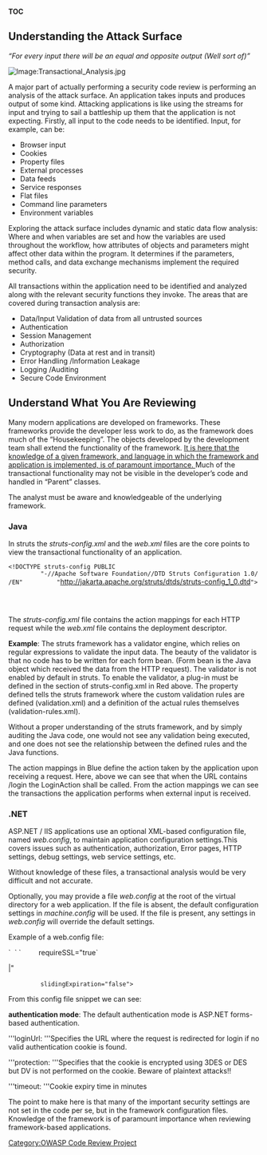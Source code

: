 __TOC__

## Understanding the Attack Surface

*“For every input there will be an equal and opposite output (Well sort
of)”*

![Image:Transactional_Analysis.jpg](Transactional_Analysis.jpg
"Image:Transactional_Analysis.jpg")

A major part of actually performing a security code review is performing
an analysis of the attack surface. An application takes inputs and
produces output of some kind. Attacking applications is like using the
streams for input and trying to sail a battleship up them that the
application is not expecting. Firstly, all input to the code needs to be
identified. Input, for example, can be:

  - Browser input
  - Cookies
  - Property files
  - External processes
  - Data feeds
  - Service responses
  - Flat files
  - Command line parameters
  - Environment variables

Exploring the attack surface includes dynamic and static data flow
analysis: Where and when variables are set and how the variables are
used throughout the workflow, how attributes of objects and parameters
might affect other data within the program. It determines if the
parameters, method calls, and data exchange mechanisms implement the
required security.

All transactions within the application need to be identified and
analyzed along with the relevant security functions they invoke. The
areas that are covered during transaction analysis are:

  - Data/Input Validation of data from all untrusted sources
  - Authentication
  - Session Management
  - Authorization
  - Cryptography (Data at rest and in transit)
  - Error Handling /Information Leakage
  - Logging /Auditing
  - Secure Code Environment

## Understand What You Are Reviewing

Many modern applications are developed on frameworks. These frameworks
provide the developer less work to do, as the framework does much of the
“Housekeeping”. The objects developed by the development team shall
extend the functionality of the framework. <u>It is here that the
knowledge of a given framework, and language in which the framework and
application is implemented, is of paramount importance. </u> Much of the
transactional functionality may not be visible in the developer’s code
and handled in “Parent” classes.

The analyst must be aware and knowledgeable of the underlying framework.

### Java

In struts the *struts-config.xml* and the *web.xml* files are the core
points to view the transactional functionality of an application.

<?xml version="1.0" encoding="ISO-8859-1" ?>

`<!DOCTYPE struts-config PUBLIC`
`         "-//Apache Software Foundation//DTD Struts Configuration 1.0//EN"`
`         "`<http://jakarta.apache.org/struts/dtds/struts-config_1_0.dtd>`">`
<struts-config>
` `
` `<form-beans>
`   `<form-bean name="login" type="test.struts.LoginForm" />
` `</form-beans>
` `
` `<global-forwards>
` `</global-forwards>
` `
` `<font color="blue"><action-mappings>
`   `<action
        path="/login"
        type="test.struts.LoginAction" >
`           `<forward name="valid" path="/jsp/MainMenu.jsp" />
`           `<forward name="invalid" path="/jsp/LoginView.jsp" />
`   `</action>
` `</action-mappings></font>

<font color="red"><plug-in className="org.apache.struts.validator.ValidatorPlugIn"></font>
` `<set-property property="pathnames"
 value="/test/WEB-INF/validator-rules.xml, /WEB-INF/validation.xml"/>
</plug-in>
</struts-config>

The *struts-config.xml* file contains the action mappings for each HTTP
request while the *web.xml* file contains the deployment descriptor.

**Example**: The struts framework has a validator engine, which relies
on regular expressions to validate the input data. The beauty of the
validator is that no code has to be written for each form bean. (Form
bean is the Java object which received the data from the HTTP request).
The validator is not enabled by default in struts. To enable the
validator, a plug-in must be defined in the <plug-in> section of
struts-config.xml in Red above. The property defined tells the struts
framework where the custom validation rules are defined (validation.xml)
and a definition of the actual rules themselves (validation-rules.xml).

Without a proper understanding of the struts framework, and by simply
auditing the Java code, one would not see any validation being executed,
and one does not see the relationship between the defined rules and the
Java functions.

The action mappings in Blue define the action taken by the application
upon receiving a request. Here, above we can see that when the URL
contains /login the LoginAction shall be called. From the action
mappings we can see the transactions the application performs when
external input is received.

### .NET

ASP.NET / IIS applications use an optional XML-based configuration file,
named *web.config*, to maintain application configuration settings.This
covers issues such as authentication, authorization, Error pages, HTTP
settings, debug settings, web service settings, etc.

Without knowledge of these files, a transactional analysis would be very
difficult and not accurate.

Optionally, you may provide a file *web.config* at the root of the
virtual directory for a web application. If the file is absent, the
default configuration settings in *machine.config* will be used. If the
file is present, any settings in *web.config* will override the default
settings.

Example of a web.config file:

<authentication mode="Forms">
`  `<forms name="name"
          loginUrl="url"
          protection="Encryption"
          timeout="30" path="/" >
`         requireSSL="true`

|"

`         slidingExpiration="false">`
`     `<credentials passwordFormat="Clear">
`        `<user name="username" password="password"/>
`     `</credentials>
`  `</forms>
`  `<passport redirectUrl="internal"/>
</authentication>

From this config file snippet we can see:

**authentication mode**: The default authentication mode is ASP.NET
forms-based authentication.

'''loginUrl: '''Specifies the URL where the request is redirected for
login if no valid authentication cookie is found.

'''protection: '''Specifies that the cookie is encrypted using 3DES or
DES but DV is not performed on the cookie. Beware of plaintext
attacks\!\!

'''timeout: '''Cookie expiry time in minutes

The point to make here is that many of the important security settings
are not set in the code per se, but in the framework configuration
files. Knowledge of the framework is of paramount importance when
reviewing framework-based applications.

[Category:OWASP Code Review
Project](Category:OWASP_Code_Review_Project "wikilink")
